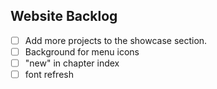 ## Website Backlog

- [ ] Add more  projects to the showcase section.
- [ ] Background for menu icons
- [ ] "new" in chapter index
- [ ] font refresh